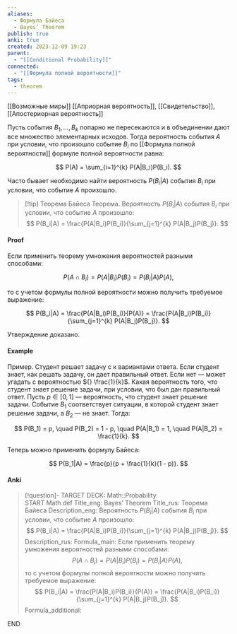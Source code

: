 ```yaml
---
aliases:
  - Формула Байеса
  - Bayes’ Theorem
publish: true
anki: true
created: 2023-12-09 19:23
parent:
  - "[[Conditional Probability]]"
connected:
  - "[[Формула полной вероятности]]"
tags:
  - theorem
---
```

[[Возможные миры]]
[[Априорная вероятность]], [[Свидетельство]], [[Апостериорная вероятность]]

Пусть события ${} B_1, \ldots, B_k$ попарно не пересекаются и в объединении дают все множество элементарных исходов. Тогда вероятность события $A$ при условии, что произошло событие $B_i {}$ по [[Формула полной вероятности]] формуле полной вероятности равна:

$$ P(A) = \sum_{i=1}^{k} P(A|B_i)P(B_i). $$

Часто бывает необходимо найти вероятность $P(B_i|A)$ события $B_i$ при условии, что событие $A {}$ произошло. 

> [!tip] Теорема Байеса
Теорема. Вероятность ${} P(B_i|A)$ события $B_i$ при условии, что событие $A$ произошло:
$$ P(B_i|A) = \frac{P(A|B_i)P(B_i)}{\sum_{j=1}^{k} P(A|B_j)P(B_j)}. $$

#### Proof
Если применить теорему умножения вероятностей разными способами:

$$ P(A \cap B_i) = P(A|B_i)P(B_i) = P(B_i|A)P(A), $$

то с учетом формулы полной вероятности можно получить требуемое выражение:

$$ P(B_i|A) = \frac{P(A|B_i)P(B_i)}{P(A)} = \frac{P(A|B_i)P(B_i)}{\sum_{j=1}^{k} P(A|B_j)P(B_j)}. $$

Утверждение доказано.

#### Example
Пример. Студент решает задачу с к вариантами ответа. Если студент знает, как решать задачу, он дает правильный ответ. Если нет — может угадать с вероятностью ${} \frac{1}{k}$. Какая вероятность того, что студент знает решение задачи, при условии, что был дан правильный ответ. Пусть $p \in [0,1]$ — вероятность, что студент знает решение задачи. Событие $B_1$ соответствует ситуации, в которой студент знает решение задачи, а $B_2$ — не знает. Тогда:

$$ P(B_1) = p, \quad P(B_2) = 1 - p, \quad P(A|B_1) = 1, \quad P(A|B_2) = \frac{1}{k}. $$

Теперь можно применить формулу Байеса:

$$ P(B_1|A) = \frac{p}{p + \frac{1}{k}(1 - p)}. $$

#### Anki
> [!question]-
TARGET DECK: Math::Probability  
START
Math def
Title_eng: Bayes’ Theorem
Title_rus: Теорема Байеса
Description_eng: Вероятность ${} P(B_i|A)$ события $B_i$ при условии, что событие $A$ произошло:
$$ P(B_i|A) = \frac{P(A|B_i)P(B_i)}{\sum_{j=1}^{k} P(A|B_j)P(B_j)}. $$
Description_rus: 
Formula_main: Если применить теорему умножения вероятностей разными способами:
$$ P(A \cap B_i) = P(A|B_i)P(B_i) = P(B_i|A)P(A), $$
то с учетом формулы полной вероятности можно получить требуемое выражение:
$$ P(B_i|A) = \frac{P(A|B_i)P(B_i)}{P(A)} = \frac{P(A|B_i)P(B_i)}{\sum_{j=1}^{k} P(A|B_j)P(B_j)}. $$
Formula_additional:
<!--ID: 1702152670494-->
END









